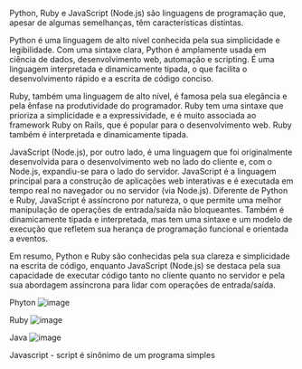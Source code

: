 Python, Ruby e JavaScript (Node.js) são linguagens de programação que, apesar de algumas semelhanças, têm características distintas.

Python é uma linguagem de alto nível conhecida pela sua simplicidade e legibilidade. Com uma sintaxe clara, Python é amplamente usada em ciência de dados, desenvolvimento web, automação e scripting. É uma linguagem interpretada e dinamicamente tipada, o que facilita o desenvolvimento rápido e a escrita de código conciso.

Ruby, também uma linguagem de alto nível, é famosa pela sua elegância e pela ênfase na produtividade do programador. Ruby tem uma sintaxe que prioriza a simplicidade e a expressividade, e é muito associada ao framework Ruby on Rails, que é popular para o desenvolvimento web. Ruby também é interpretada e dinamicamente tipada.

JavaScript (Node.js), por outro lado, é uma linguagem que foi originalmente desenvolvida para o desenvolvimento web no lado do cliente e, com o Node.js, expandiu-se para o lado do servidor. JavaScript é a linguagem principal para a construção de aplicações web interativas e é executada em tempo real no navegador ou no servidor (via Node.js). Diferente de Python e Ruby, JavaScript é assíncrono por natureza, o que permite uma melhor manipulação de operações de entrada/saída não bloqueantes. Também é dinamicamente tipada e interpretada, mas tem uma sintaxe e um modelo de execução que refletem sua herança de programação funcional e orientada a eventos.

Em resumo, Python e Ruby são conhecidas pela sua clareza e simplicidade na escrita de código, enquanto JavaScript (Node.js) se destaca pela sua capacidade de executar código tanto no cliente quanto no servidor e pela sua abordagem assíncrona para lidar com operações de entrada/saída.

Phyton 
![image](https://github.com/user-attachments/assets/c973102f-5b74-4eda-92c0-b5c6d278c5fe)

Ruby
![image](https://github.com/user-attachments/assets/c26ac3bf-b6c3-4751-a917-75ccedf01e9e)

Java
![image](https://github.com/user-attachments/assets/b9a43765-c2f2-447c-b5de-3abe5df5c6e7)




Javascript - script é sinônimo de um programa simples
